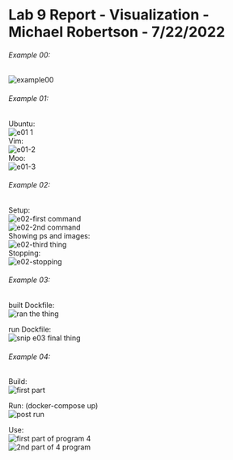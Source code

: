 # Lab 9 Report - Visualization - Michael Robertson - 7/22/2022  

###### Example 00:  
![example00](https://user-images.githubusercontent.com/95317029/180469012-9e8b8b78-1428-4a4f-bb66-bc9c078d19e3.PNG)  


###### Example 01:  
Ubuntu:  
![e01 1](https://user-images.githubusercontent.com/95317029/180471624-d365e9a1-12ea-484b-8bac-08326bf2bc6f.PNG)  
Vim:  
![e01-2](https://user-images.githubusercontent.com/95317029/180471628-c3aa8f1d-0273-4414-8e58-7e45ee246b7f.PNG)  
Moo:  
![e01-3](https://user-images.githubusercontent.com/95317029/180471636-908109f8-a9e2-4265-b0d0-76c5f95e42a3.PNG)  

###### Example 02:  
Setup:  
![e02-first command](https://user-images.githubusercontent.com/95317029/180473923-81063f17-b13c-41aa-bffb-0d5230241211.PNG)  
![e02-2nd command](https://user-images.githubusercontent.com/95317029/180473932-be3fe6fa-5473-4f29-8848-1b95a130faa8.PNG)  
Showing ps and images:  
![e02-third thing](https://user-images.githubusercontent.com/95317029/180473974-3ac98566-2bc5-45fb-a770-09b6c463d51b.PNG)  
Stopping:  
![e02-stopping](https://user-images.githubusercontent.com/95317029/180474001-248338b7-b450-4c87-abce-bf90b4b5bd63.PNG)  

###### Example 03:  
built Dockfile:  
![ran the thing](https://user-images.githubusercontent.com/95317029/180476961-c5913164-ebe4-4f39-a6b6-0dfed8691255.PNG)  

run Dockfile:  
![snip e03 final thing](https://user-images.githubusercontent.com/95317029/180477077-968bdfc0-737e-4c6e-b8e5-cf9079502059.PNG)  


###### Example 04:  
Build:  
![first part](https://user-images.githubusercontent.com/95317029/180494277-5250677c-a2b6-4b49-9b9e-46a4395ab428.PNG)  

Run:  (docker-compose up)  
![post run](https://user-images.githubusercontent.com/95317029/180494297-a0c68971-6e7e-4409-8e0d-8f3f7c177adb.PNG)  

Use:  
![first part of program 4](https://user-images.githubusercontent.com/95317029/180494322-800a9e9d-ee4c-4d98-a452-fc48489b0dae.PNG)  
![2nd part of 4 program](https://user-images.githubusercontent.com/95317029/180494335-58233d30-8080-454b-8c70-3bd0648017dc.PNG)  

